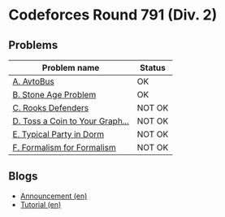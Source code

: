 # Codeforces Round 791 (Div. 2)

## Problems

|Problem name|Status|
|------------|---------|
| [A. AvtoBus](problems/A._AvtoBus.md)|OK|
| [B. Stone Age Problem](problems/B._Stone_Age_Problem.md)|OK|
| [C. Rooks Defenders](problems/C._Rooks_Defenders.md)|NOT OK|
| [D. Toss a Coin to Your Graph...](problems/D._Toss_a_Coin_to_Your_Graph....md)|NOT OK|
| [E. Typical Party in Dorm](problems/E._Typical_Party_in_Dorm.md)|NOT OK|
| [F. Formalism for Formalism](problems/F._Formalism_for_Formalism.md)|NOT OK|
## Blogs

- [Announcement (en)](blogs/Announcement_(en).md)
- [Tutorial (en)](blogs/Tutorial_(en).md)
